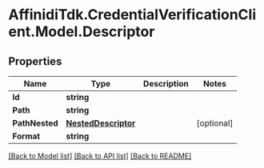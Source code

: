 # AffinidiTdk.CredentialVerificationClient.Model.Descriptor

## Properties

Name | Type | Description | Notes
------------ | ------------- | ------------- | -------------
**Id** | **string** |  | 
**Path** | **string** |  | 
**PathNested** | [**NestedDescriptor**](NestedDescriptor.md) |  | [optional] 
**Format** | **string** |  | 

[[Back to Model list]](../README.md#documentation-for-models) [[Back to API list]](../README.md#documentation-for-api-endpoints) [[Back to README]](../README.md)

